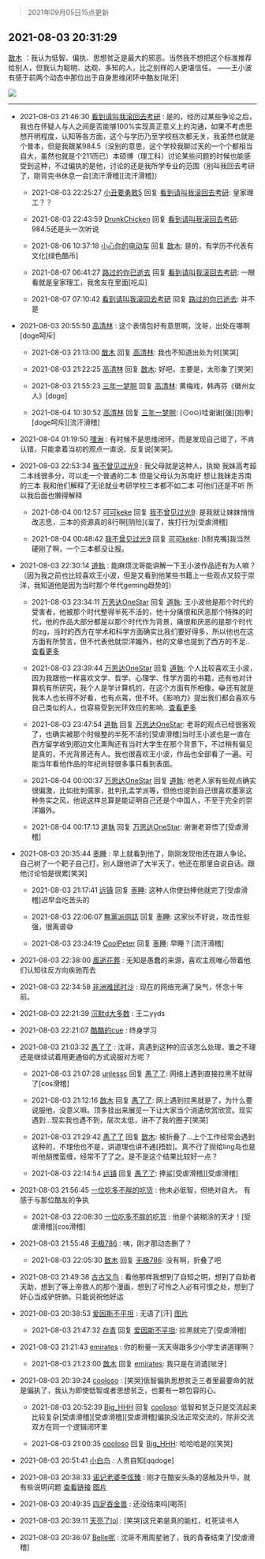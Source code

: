 > 2021年09月05日15点更新
<link rel="stylesheet" href="https://cdn.jsdelivr.net/gh/taotie6/sampleJSON@main/css/photo_show.css">


 ## 2021-08-03 20:31:29 

 [㪚木](https://www.coolapk.com/feed/28885835?shareKey=ZWY1YzRhOWQ1ZDg1NjEzMTc4MmQ~) ：我认为低智、偏执、思想贫乏是最大的邪恶。当然我不想把这个标准推荐给别人，但我认为聪明、达观、多知的人，比之别样的人更堪信任。
——王小波
有感于前两个动态中那位出于自身思维闭环中酷友[呲牙] 

<div class="album">
<img class="img-item" src="http://image.coolapk.com/feed/2021/0604/08/1081091_52bf4767_5752_1041@341x280.gif" />
</div>

 ------- 

- 2021-08-03 21:46:30 [看到请叫我滚回去考研](uid=3241499) : 是的，经历过某些争论之后，我也在怀疑人与人之间是否能够100%实现真正意义上的沟通，如果不考虑思想开明程度，认知等各方面，这个与学历乃至学校档次都无关，我虽然也就是个普本，但是我跟某984.5（没别的意思，这个学校我聊过天的一个个都相当自大<!--break-->，虽然也就是个211而已）本硕博（理工科）讨论某些问题的时候也能感受到这种，不过偏执的是他，讨论的还是我所学专业的范围（别叫我回去考研了，刚背完书休息一会[流汗滑稽][流汗滑稽]） 

    - 2021-08-03 22:25:27 [小丑要勇敢5](uid=972306) 回复 [看到请叫我滚回去考研](uid=3241499): 皇家理工？？ 

    - 2021-08-03 22:43:59 [DrunkChicken](uid=1512379) 回复 [看到请叫我滚回去考研](uid=3241499): 984.5还是头一次听说 

    - 2021-08-06 10:37:18 [小心你的电动车](uid=1105301) 回复 [㪚木](uid=1081091): 是的，有学历不代表有文化[绿色酷币] 

    - 2021-08-07 06:41:27 [路过的你已逝去](uid=494632) 回复 [看到请叫我滚回去考研](uid=3241499): 一眼看就是皇家理工，我舍友在里面[吃瓜] 

    - 2021-08-07 07:10:42 [看到请叫我滚回去考研](uid=3241499) 回复 [路过的你已逝去](uid=494632): 并不是 

- 2021-08-03 20:55:50 [高清林](uid=8114305) : 这个表情包好有意思啊，沈哥，出处在哪啊[doge呵斥] 

    - 2021-08-03 21:13:00 [㪚木](uid=1081091) 回复 [高清林](uid=8114305): 我也不知道出处为何[笑哭] 

    - 2021-08-03 21:22:25 [高清林](uid=8114305) 回复 [㪚木](uid=1081091): 好吧，主要是，太形象了[笑哭] 

    - 2021-08-03 21:55:23 [三年一梦啊](uid=1706749) 回复 [高清林](uid=8114305): 黄梅戏，韩再芬《徽州女人》[doge] 

    - 2021-08-04 10:30:52 [高清林](uid=8114305) 回复 [三年一梦啊](uid=1706749): (⊙o⊙)哇谢谢[强][抱拳][doge呵斥][流汗滑稽] 

- 2021-08-04 01:19:50 [嘿湫](uid=642709) : 有时候不是思维闭环，而是发现自己错了，不肯认错，只能拿着当初的观点一直说、反复说[笑哭]。 

- 2021-08-03 22:53:34 [我不曾见过光9](uid=1784401) : 我父母就是这种人，执拗
我妹高考超二本线很多分，可以走一个普通的二本
但是父母认为苏南好
想让我妹走苏南的三本
我和他们解释了无论就业考研学校三本都不如二本
可他们还是不听
所以我后面也懒得解释 

    - 2021-08-04 00:12:57 [可可keke](uid=2190423) 回复 [我不曾见过光9](uid=1784401): 是我就让妹妹悄悄改志愿，三本的资源真的8行啊[阴险](溜了，挨打行为[受虐滑稽] 

    - 2021-08-04 00:48:42 [我不曾见过光9](uid=1784401) 回复 [可可keke](uid=2190423): [t耐克嘴]我当然硬刚了啊，一个三本都没让报。 

- 2021-08-03 22:30:14 [道執](uid=1200247) : 能麻烦沈哥能讲解一下王小波作品还有为人嘛？（因为我之前也比较喜欢王小波，但是又看到他某些书籍上一些观点又较于崇洋，我知道他是因为当时那个年代geming趋势的） 

    - 2021-08-03 23:34:11 [万思达OneStar](uid=678792) 回复 [道執](uid=1200247): 王小波他是那个时代的受害者，他被那个时代整得半死不活的，他十分痛恨和厌恶那个特殊的时代，他的作品大部分都是以那个时代作为背景，痛恨和厌恶的是那个时代的zg，当时的西方在学术和科学方面确实比我们要好得多，所以他也在这方面有所赞言，但不代表他就崇洋媚外，他的文章也提到了西方的不足.. <a href="/feed/replyList?id=221380360">查看更多</a> 

    - 2021-08-03 23:39:44 [万思达OneStar](uid=678792) 回复 [道執](uid=1200247): 个人比较喜欢王小波，因为我跟他一样喜欢文学、哲学、心理学、性学方面的书籍，还有他对计算机有所研究，我个人是学计算机的，在这个方面有所相像，😂还有就是我本人也长得不好看，也有点蔫，但不坏。《影响力》提出我们都会喜欢与自己类似的人，也容易受到光环效应的影响.. <a href="/feed/replyList?id=221380360">查看更多</a> 

    - 2021-08-03 23:47:54 [道執](uid=1200247) 回复 [万思达OneStar](uid=678792): 老哥的观点已经很客观了，也确实被那个时候整的半死不活的[受虐滑稽]当时王小波也是一直在西方留学收到那边文化熏陶还有当时大学生在那个背景下，不过稍有偏见是真的，不光背景还有人。我也很喜欢王小波，作品也全部看了一遍。可能当年看他作品的年纪尚轻很多事只看到表面。 

    - 2021-08-04 00:00:37 [万思达OneStar](uid=678792) 回复 [道執](uid=1200247): 他老人家有些观点确实很偏激，比如批判儒家，批判孔孟学派等，但他也提到自己很喜欢墨家这种务实之风，他说这样总算是能证明自己还是个中国人，不至于完全的崇洋媚外。 

    - 2021-08-04 00:17:13 [道執](uid=1200247) 回复 [万思达OneStar](uid=678792): 谢谢老哥悟了[受虐滑稽] 

- 2021-08-03 20:35:44 [栆睡](uid=2246713) : 早上就看到他了，刚刚发现他还在跟人争论。自己树了一个靶子自己打，别人跟他讲了大半天了，他还在那里自说自话。跟他讨论怕是很累[笑哭] 

    - 2021-08-03 21:17:41 [远镇](uid=1471248) 回复 [栆睡](uid=2246713): 这种人你使劲捧他就完了[受虐滑稽]迟早会吃苦头的 

    - 2021-08-03 22:06:07 [無黨派侗誌](uid=963651) 回复 [栆睡](uid=2246713): 这家伙不好说，攻击性挺强，很离谱😅 

    - 2021-08-03 23:24:19 [CoolPeter](uid=1437066) 回复 [栆睡](uid=2246713): 早睡？[流汗滑稽] 

- 2021-08-03 22:38:00 [風逝花葬](uid=739984) : 无知是愚蠢的来源，喜欢主观唯心带着他们认知往反方向疾驰而去 

- 2021-08-03 22:34:58 [非洲难民时沙](uid=2732995) : 现在的网络充满了戾气，怀念十年前。 

- 2021-08-03 22:21:39 [沉默d大多数](uid=3441191) : 王二yyds 

- 2021-08-03 22:21:07 [酷酷的cue](uid=2882563) : 终身学习 

- 2021-08-03 21:03:32 [愚了了](uid=734193) : 沈哥，真遇到这种的应该怎么处理，置之不理还是继续试着用更通俗的方式说服对方呢？ 

    - 2021-08-03 21:07:28 [unlessc](uid=2509766) 回复 [愚了了](uid=734193): 网络上遇到直接拉黑不就得了[cos滑稽] 

    - 2021-08-03 21:12:16 [㪚木](uid=1081091) 回复 [愚了了](uid=734193): 网上遇到拉黑就是了，为什么要说服他，没意义嘛。顶多挂出来展览一下让大家当个消遣欣赏欣赏。现实遇到…现实我也遇不到，层次太低，进不了我的圈子[笑哭] 

    - 2021-08-03 21:29:42 [愚了了](uid=734193) 回复 [㪚木](uid=1081091): 被折叠了…上个工作经常会遇到这种的，不理他也不是，讲道理也讲不通[捂脸]。真不行了抛给ling岛也是听他胡搅蛮缠，经常不了了之。是不是这个结果比较好一点？ 

    - 2021-08-03 22:14:54 [远镇](uid=1471248) 回复 [愚了了](uid=734193): 捧鲨[受虐滑稽][受虐滑稽] 

- 2021-08-03 21:56:45 [一位吃多不胖的吃货](uid=3672372) : 他未必低智，但绝对自大。   有感于与那位酷友的争执 

    - 2021-08-03 22:08:30 [一位吃多不胖的吃货](uid=3672372) : 他是个装糊涂的天才！[受虐滑稽][cos滑稽] 

- 2021-08-03 21:55:48 [无极786](uid=2731208) : 咦，刚才那动态删了？ 

    - 2021-08-03 22:05:30 [㪚木](uid=1081091) 回复 [无极786](uid=2731208): 没有啊，折叠了吧 

- 2021-08-03 21:49:38 [古古又鸟](uid=1049013) : 看他那样我想到了自知之明，想到了自助者天助，想到了等上帝救人的那个漫画，想到了可怜之人必有可恨之处，想到了好心当成驴肝肺。只能说祝他好运 

- 2021-08-03 20:38:53 [爱因斯不平坦](uid=834251) : 无语了[汗] [图片](http://image.coolapk.com/feed/2021/0803/20/834251_272756a4_4331_7317@1080x2340.jpeg)

    - 2021-08-03 21:47:32 [存青](uid=1006954) 回复 [爱因斯不平坦](uid=834251): 拉黑就完了[受虐滑稽] 

- 2021-08-03 21:21:43 [emirates](uid=2140963) : 你的粉量一天天得跟多少小学生讲道理啊？ 

    - 2021-08-03 21:23:00 [㪚木](uid=1081091) 回复 [emirates](uid=2140963): 我只是在消遣[呲牙] 

- 2021-08-03 20:39:24 [cooloso](uid=1984608) : [笑哭]低智偏执思想贫乏三者里最要命的就是偏执了，我认为即使低智或者思想贫乏，也要有一颗包容的心。 

    - 2021-08-03 20:52:39 [Big_HHH](uid=1375976) 回复 [cooloso](uid=1984608): 低智和贫乏只是交流起来比较复杂[受虐滑稽][受虐滑稽][受虐滑稽]偏执没法正常交流的，除非交流双方在同一个逻辑闭环里 

    - 2021-08-03 21:00:35 [cooloso](uid=1984608) 回复 [Big_HHH](uid=1375976): 哈哈哈是的[笑哭] 

- 2021-08-03 20:51:41 [小白鸟](uid=4243554) : 人贵自知[qqdoge] 

- 2021-08-03 20:38:33 [诺记老婆李炫臻](uid=2802596) : 刚才在酷安头条的感触及升华<!--break-->，就有些说明问题 <a class="feed-link-url" href="https://www.coolapk.com/feed/28857892?shareKey=MDYzMzM0M2IzNDZiNjEwOTM4OTU~&amp;shareUid=2802596&amp;shareFrom=com.coolapk.market_11.0" title="https://www.coolapk.com/feed/28857892?shareKey=MDYzMzM0M2IzNDZiNjEwOTM4OTU~&amp;shareUid=2802596&amp;shareFrom=com.coolapk.market_11.0" target="_blank" rel="nofollow">查看链接</a> [图片](http://image.coolapk.com/feed/2021/0803/20/2802596_ca9cecfa_4312_069@1080x2400.jpeg)

- 2021-08-03 20:49:35 [四足吞金兽](uid=2416312) : 还没结束吗[喝茶] 

- 2021-08-03 20:39:11 [天亮了lol](uid=2713608) : [笑哭]这兄弟是真的能杠，杠死读书人 

- 2021-08-03 20:36:07 [Belle呢](uid=2085738) : 沈哥不用周星驰了，我的青春结束了[受虐滑稽] 

